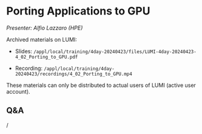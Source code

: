 # Porting Applications to GPU

*Presenter: Alfio Lazzaro (HPE)*

<!--
Course materials will be provided during and after the course.
-->

<!--
Temporary location of materials (for the lifetime of the training project):

-   Slides: `/project/project_465001098/Slides/HPE/12_Python_Frameworks__GPU_porting.pdf`
-->

Archived materials on LUMI:

-   Slides: `/appl/local/training/4day-20240423/files/LUMI-4day-20240423-4_02_Porting_to_GPU.pdf`

-   Recording: `/appl/local/training/4day-20240423/recordings/4_02_Porting_to_GPU.mp4`

These materials can only be distributed to actual users of LUMI (active user account).


## Q&A

/

